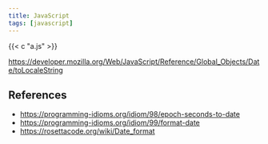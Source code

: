 ```yaml
---
title: JavaScript
tags: [javascript]
---
```


{{< c "a.js" >}}

<https://developer.mozilla.org/Web/JavaScript/Reference/Global_Objects/Date/toLocaleString>

## References

- <https://programming-idioms.org/idiom/98/epoch-seconds-to-date>
- <https://programming-idioms.org/idiom/99/format-date>
- <https://rosettacode.org/wiki/Date_format>
